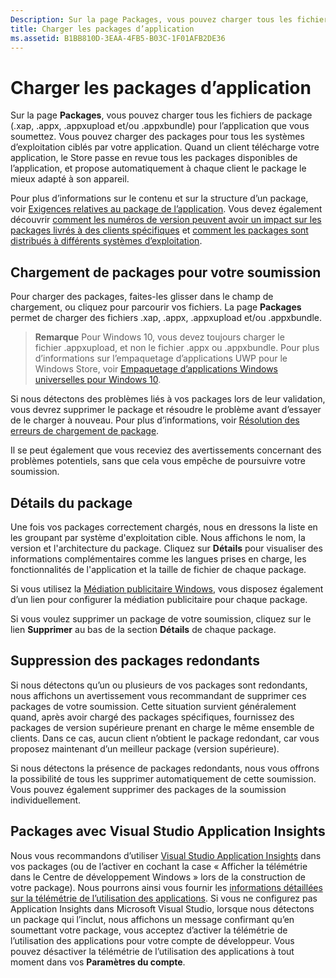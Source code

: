 ```yaml
---
Description: Sur la page Packages, vous pouvez charger tous les fichiers de package (.xap, .appx, .appxupload et/ou .appxbundle) pour l’application que vous soumettez. Vous pouvez charger des packages pour tous les systèmes d’exploitation ciblés par votre application.
title: Charger les packages d’application
ms.assetid: B1BB810D-3EAA-4FB5-B03C-1F01AFB2DE36
---
```


# Charger les packages d’application


Sur la page **Packages**, vous pouvez charger tous les fichiers de package (.xap, .appx, .appxupload et/ou .appxbundle) pour l’application que vous soumettez. Vous pouvez charger des packages pour tous les systèmes d’exploitation ciblés par votre application. Quand un client télécharge votre application, le Store passe en revue tous les packages disponibles de l’application, et propose automatiquement à chaque client le package le mieux adapté à son appareil.

Pour plus d’informations sur le contenu et sur la structure d’un package, voir [Exigences relatives au package de l’application](app-package-requirements.md). Vous devez également découvrir [comment les numéros de version peuvent avoir un impact sur les packages livrés à des clients spécifiques](package-version-numbering.md) et [comment les packages sont distribués à différents systèmes d’exploitation](guidance-for-app-package-management.md).

## Chargement de packages pour votre soumission


Pour charger des packages, faites-les glisser dans le champ de chargement, ou cliquez pour parcourir vos fichiers. La page **Packages** permet de charger des fichiers .xap, .appx, .appxupload et/ou .appxbundle.

> **Remarque** Pour Windows 10, vous devez toujours charger le fichier .appxupload, et non le fichier .appx ou .appxbundle. Pour plus d’informations sur l’empaquetage d’applications UWP pour le Windows Store, voir [Empaquetage d’applications Windows universelles pour Windows 10](../packaging/packaging-uwp-apps.md).

Si nous détectons des problèmes liés à vos packages lors de leur validation, vous devrez supprimer le package et résoudre le problème avant d’essayer de le charger à nouveau. Pour plus d’informations, voir [Résolution des erreurs de chargement de package](resolve-package-upload-errors.md).

Il se peut également que vous receviez des avertissements concernant des problèmes potentiels, sans que cela vous empêche de poursuivre votre soumission.

## Détails du package


Une fois vos packages correctement chargés, nous en dressons la liste en les groupant par système d'exploitation cible. Nous affichons le nom, la version et l'architecture du package. Cliquez sur **Détails** pour visualiser des informations complémentaires comme les langues prises en charge, les fonctionnalités de l'application et la taille de fichier de chaque package.

Si vous utilisez la [Médiation publicitaire Windows](../monetize/use-ad-mediation-to-maximize-revenue.md), vous disposez également d’un lien pour configurer la médiation publicitaire pour chaque package.

Si vous voulez supprimer un package de votre soumission, cliquez sur le lien **Supprimer** au bas de la section **Détails** de chaque package.

## Suppression des packages redondants


Si nous détectons qu’un ou plusieurs de vos packages sont redondants, nous affichons un avertissement vous recommandant de supprimer ces packages de votre soumission. Cette situation survient généralement quand, après avoir chargé des packages spécifiques, fournissez des packages de version supérieure prenant en charge le même ensemble de clients. Dans ce cas, aucun client n’obtient le package redondant, car vous proposez maintenant d’un meilleur package (version supérieure).

Si nous détectons la présence de packages redondants, nous vous offrons la possibilité de tous les supprimer automatiquement de cette soumission. Vous pouvez également supprimer des packages de la soumission individuellement.

## Packages avec Visual Studio Application Insights


Nous vous recommandons d’utiliser [Visual Studio Application Insights](http://go.microsoft.com/fwlink/?LinkId=615086) dans vos packages (ou de l’activer en cochant la case « Afficher la télémétrie dans le Centre de développement Windows » lors de la construction de votre package). Nous pourrons ainsi vous fournir les [informations détaillées sur la télémétrie de l’utilisation des applications](usage-report.md). Si vous ne configurez pas Application Insights dans Microsoft Visual Studio, lorsque nous détectons un package qui l’inclut, nous affichons un message confirmant qu’en soumettant votre package, vous acceptez d’activer la télémétrie de l’utilisation des applications pour votre compte de développeur. Vous pouvez désactiver la télémétrie de l’utilisation des applications à tout moment dans vos **Paramètres du compte**.

 

 




<!--HONumber=Mar16_HO1-->
